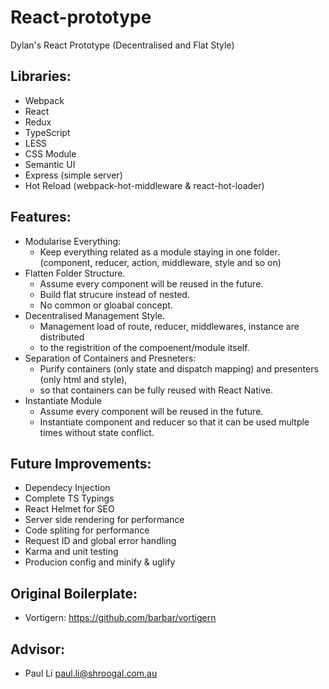 # React-prototype
Dylan's React Prototype (Decentralised and Flat Style)

## Libraries:
 - Webpack
 - React
 - Redux
 - TypeScript
 - LESS
 - CSS Module
 - Semantic UI
 - Express (simple server)
 - Hot Reload (webpack-hot-middleware & react-hot-loader)

## Features:
 - Modularise Everything: 
   - Keep everything related as a module staying in one folder. (component, reducer, action, middleware, style and so on)
 - Flatten Folder Structure.
   - Assume every component will be reused in the future.
   - Build flat strucure instead of nested.
   - No common or gloabal concept.
 - Decentralised Management Style.
   - Management load of route, reducer, middlewares, instance are distributed 
   - to the registrition of the compoenent/module itself.
 - Separation of Containers and Presneters: 
   - Purify containers (only state and dispatch mapping) and presenters (only html and style),
   - so that containers can be fully reused with React Native.
 - Instantiate Module
   - Assume every component will be reused in the future.
   - Instantiate component and reducer so that it can be used multple times without state conflict.

## Future Improvements:
 - Dependecy Injection
 - Complete TS Typings
 - React Helmet for SEO
 - Server side rendering for performance
 - Code spliting for performance
 - Request ID and global error handling
 - Karma and unit testing
 - Producion config and minify & uglify

## Original Boilerplate: 
 - Vortigern: https://github.com/barbar/vortigern

## Advisor:
 - Paul Li <paul.li@shroogal.com.au>